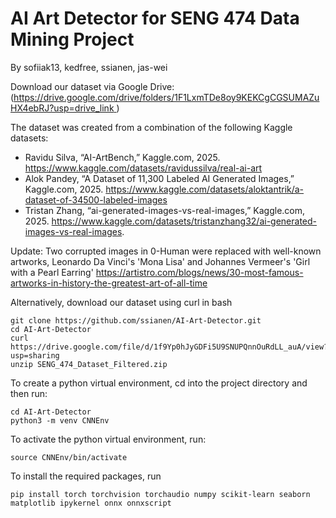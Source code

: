 # AI Art Detector for SENG 474 Data Mining Project
By sofiiak13, kedfree, ssianen, jas-wei

Download our dataset via Google Drive: ([https://drive.google.com/drive/folders/1F1LxmTDe8oy9KEKCgCGSUMAZuHX4ebRJ?usp=drive_link ](https://drive.google.com/file/d/1f9Yp0hJyGDFi5U9SNUPQnnOuRdLL_auA/view?usp=sharing))

The dataset was created from a combination of the following Kaggle datasets:
- Ravidu Silva, “AI-ArtBench,” Kaggle.com, 2025. https://www.kaggle.com/datasets/ravidussilva/real-ai-art 
- Alok Pandey, “A Dataset of 11,300 Labeled AI Generated Images,” Kaggle.com, 2025. https://www.kaggle.com/datasets/aloktantrik/a-dataset-of-34500-labeled-images
- Tristan Zhang, “ai-generated-images-vs-real-images,” Kaggle.com, 2025. https://www.kaggle.com/datasets/tristanzhang32/ai-generated-images-vs-real-images.

Update: Two corrupted images in 0-Human were replaced with well-known artworks, Leonardo Da Vinci's 'Mona Lisa' and Johannes Vermeer's 'Girl with a Pearl Earring' https://artistro.com/blogs/news/30-most-famous-artworks-in-history-the-greatest-art-of-all-time

Alternatively, download our dataset using curl in bash
```
git clone https://github.com/ssianen/AI-Art-Detector.git
cd AI-Art-Detector
curl https://drive.google.com/file/d/1f9Yp0hJyGDFi5U9SNUPQnnOuRdLL_auA/view?usp=sharing
unzip SENG_474_Dataset_Filtered.zip
```

To create a python virtual environment, cd into the project directory and then run:
```
cd AI-Art-Detector
python3 -m venv CNNEnv
```

To activate the python virtual environment, run: 
```
source CNNEnv/bin/activate
```

To install the required packages, run
```
pip install torch torchvision torchaudio numpy scikit-learn seaborn matplotlib ipykernel onnx onnxscript
```
